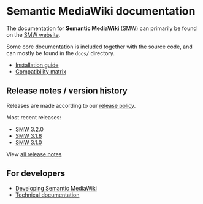 # Semantic MediaWiki documentation 

The documentation for **Semantic MediaWiki** (SMW) can primarily be found on the [SMW website](https://www.semantic-mediawiki.org).

 Some core documentation is included together with the source code, and can mostly be found in the
`docs/` directory.

* [Installation guide](INSTALL.md)
* [Compatibility matrix](COMPATIBILITY.md)

## Release notes / version history

Releases are made according to our [release policy](RELEASE-POLICY.md).

Most recent releases:

* [SMW 3.2.0](releasenotes/RELEASE-NOTES-3.2.0.md)
* [SMW 3.1.6](releasenotes/RELEASE-NOTES-3.1.6.md)
* [SMW 3.1.0](releasenotes/RELEASE-NOTES-3.1.0.md)

View [all release notes](releasenotes/README.md)

## For developers

* [Developing Semantic MediaWiki](architecture/README.md)
* [Technical documentation](technical/README.md)

